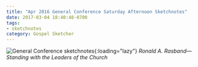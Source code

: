 ```yaml
---
title: "Apr 2016 General Conference Saturday Afternoon Sketchnotes"
date: 2017-03-04 18:40:48-0700
tags:
- sketchnotes
category: Gospel Sketcher
---
```


![General Conference sketchnotes](https://media.bennorris.org/images/gospelsketcher/uploads/2018/64ffc7e33b.jpg){:loading="lazy"}
_Ronald A. Rasband—Standing with the Leaders of the Church_
